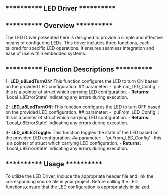 ## **********  LED Driver  **********   

## **********  Overview  **********  
The LED Driver presented here is designed to provide a simple and effective means of configuring LEDs.
 This driver includes three functions, each tailored for specific LED operations. 
 It ensures seamless integration and ease of use within embedded systems.
 
## **********  Function Descriptions  **********  

1- **LED_u8LedTurnON:**
This function configures the LED to turn ON based on the provided LED configuration. 
	## parameter:
	- 'puFrom_LED_Config' : this is a pointer of struct which carrying LED configuration.
	- **Returns:**  'Local_u8ErrorState'  indicating any errors during execution.

2- **LED_u8LedTurnOff:** 
This function configures the LED to turn OFF based on the provided LED configuration. 
	## parameter:
	- 'puFrom_LED_Config' : this is a pointer of struct which carrying LED configuration.
	- **Returns:**  'Local_u8ErrorState'  indicating any errors during execution.
 
3- **LED_u8LEDToggle:** 
This function toggles the state of the LED based on the provided LED configuration. 
	## parameter:
	- 'puFrom_LED_Config' : this is a pointer of struct which carrying LED configuration.
	- **Returns:**  'Local_u8ErrorState'  indicating any errors during execution.
 
## **********  Usage ********** 
To utilize the LED Driver, include the appropriate header file 
and link the corresponding source file in your project.
Before calling the LED functions,ensure that the LED configuration is appropriately initialized.

